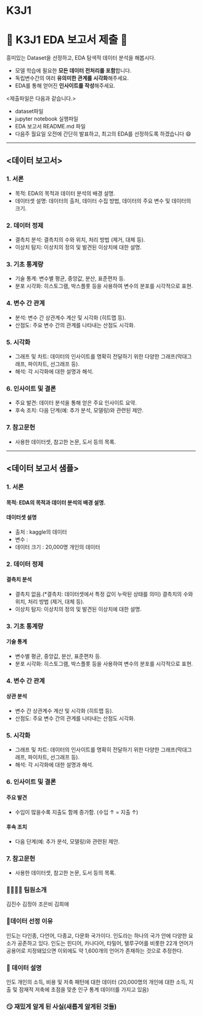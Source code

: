 # K3J1
# 🙈 K3J1 EDA 보고서 제출 🙉
흥미있는 Dataset을 선정하고, EDA 탐색적 데이터 분석을 해봅시다.

- 모델 학습에 필요한 **모든 데이터 전처리를 포함**합니다.
- 독립변수간의 여러 **유의미한 관계를 시각화**해주세요.
- EDA를 통해 얻어진 **인사이트를 작성**해주세요.

<제출파일은 다음과 같습니다.>
- dataset파일
- jupyter notebook 실행파일
- EDA 보고서 README.md 파일
- 다음주 월요일 오전에 간단히 발표하고, 최고의 EDA를 선정하도록 하겠습니다 😄

***

## <데이터 보고서>
### 1. 서론
- 목적: EDA의 목적과 데이터 분석의 배경 설명.
- 데이터셋 설명: 데이터의 출처, 데이터 수집 방법, 데이터의 주요 변수 및 데이터의 크기.

### 2. 데이터 정제
- 결측치 분석: 결측치의 수와 위치, 처리 방법 (제거, 대체 등).
- 이상치 탐지: 이상치의 정의 및 발견된 이상치에 대한 설명.

### 3. 기초 통계량
- 기술 통계: 변수별 평균, 중앙값, 분산, 표준편차 등.
- 분포 시각화: 히스토그램, 박스플롯 등을 사용하여 변수의 분포를 시각적으로 표현.

### 4. 변수 간 관계
-  분석: 변수 간 상관계수 계산 및 시각화 (히트맵 등).
- 산점도: 주요 변수 간의 관계를 나타내는 산점도 시각화.

### 5. 시각화
- 그래프 및 차트: 데이터의 인사이트를 명확히 전달하기 위한 다양한 그래프(막대그래프, 파이차트, 선그래프 등).
- 해석: 각 시각화에 대한 설명과 해석.

### 6. 인사이트 및 결론
- 주요 발견: 데이터 분석을 통해 얻은 주요 인사이트 요약.
- 후속 조치: 다음 단계(예: 추가 분석, 모델링)와 관련된 제안.

### 7. 참고문헌
- 사용한 데이터셋, 참고한 논문, 도서 등의 목록.

***

## <데이터 보고서 샘플>
### 1. 서론
#### 목적: EDA의 목적과 데이터 분석의 배경 설명.
#### 데이터셋 설명
- 출처 : kaggle의 데이터
- 변수 : 
- 데이터 크기 : 20,000명 개인의 데이터

### 2. 데이터 정제
#### 결측치 분석 
- 결측치 없음.(*결측치: 데이터셋에서 특정 값이 누락된 상태를 의미)
결측치의 수와 위치, 처리 방법 (제거, 대체 등).
- 이상치 탐지: 이상치의 정의 및 발견된 이상치에 대한 설명.

### 3. 기초 통계량
#### 기술 통계
- 변수별 평균, 중앙값, 분산, 표준편차 등.
- 분포 시각화: 히스토그램, 박스플롯 등을 사용하여 변수의 분포를 시각적으로 표현.

### 4. 변수 간 관계
#### 상관 분석
- 변수 간 상관계수 계산 및 시각화 (히트맵 등).
- 산점도: 주요 변수 간의 관계를 나타내는 산점도 시각화.

### 5. 시각화
- 그래프 및 차트: 데이터의 인사이트를 명확히 전달하기 위한 다양한 그래프(막대그래프, 파이차트, 선그래프 등).
- 해석: 각 시각화에 대한 설명과 해석.

### 6. 인사이트 및 결론
#### 주요 발견
- 수입이 많을수록 지출도 함께 증가함. (수입 ↑ = 지출 ↑)
#### 후속 조치
- 다음 단계(예: 추가 분석, 모델링)와 관련된 제안.

### 7. 참고문헌
- 사용한 데이터셋, 참고한 논문, 도서 등의 목록.


### 👨‍👩‍👧‍👦 팀원소개
김진수
김정아
조은비
김희애

### 🎈데이터 선정 이유
인도는 다인종, 다언어, 다종교, 다문화 국가이다. 인도라는 하나의 국가 안에 다양한 요소가 공존하고 있다. 인도는 힌디어, 카나다어, 타밀어, 텔루구어를 비롯한 22개 언어가 공용어로 지정돼있으면 이외에도 약 1,600개의 언어가 존재하는 것으로 추정한다.

### 💬 데이터 설명
인도 개인의 소득, 비용 및 저축 패턴에 대한 데이터
(20,000명의 개인에 대한 소득, 지출 및 잠재적 저축에 초점을 맞춘 인구 통계 데이터를 가지고 있음)

### 😏 재밌게 알게 된 사실(새롭게 알게된 것들)

